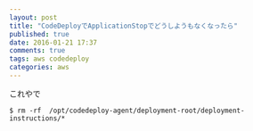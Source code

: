 ```yaml
---
layout: post
title: "CodeDeployでApplicationStopでどうしようもなくなったら"
published: true
date: 2016-01-21 17:37
comments: true
tags: aws codedeploy
categories: aws
---
```


これやで

```
$ rm -rf  /opt/codedeploy-agent/deployment-root/deployment-instructions/*
```

